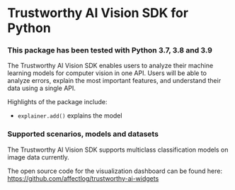 # Trustworthy AI Vision SDK for Python

### This package has been tested with Python 3.7, 3.8 and 3.9

The Trustworthy AI Vision SDK enables users to analyze their machine learning models for computer vision in one API. Users will be able to analyze errors, explain the most important features, and understand their data using a single API.

Highlights of the package include:

- `explainer.add()` explains the model

### Supported scenarios, models and datasets

The Trustworthy AI Vision SDK supports multiclass classification models on image data currently.

The open source code for the visualization dashboard can be found here:
https://github.com/affectlog/trustworthy-ai-widgets
